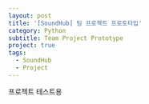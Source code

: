 ```yaml
---
layout: post
title: '[SoundHub] 팀 프로젝트 프로토타입'
category: Python
subtitle: Team Project Prototype
project: true
tags:
  - SoundHub
  - Project
---
```


프로젝트 테스트용
